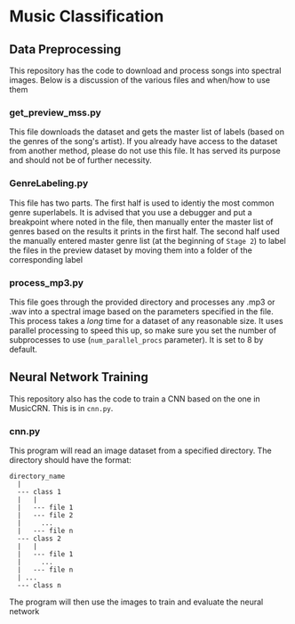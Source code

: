 # Music Classification
## Data Preprocessing
This repository has the code to download and process songs into spectral images. Below is a discussion of the various files and when/how to use them

### get_preview_mss.py
This file downloads the dataset and gets the master list of labels (based on the genres of the song's artist). If you already have access to the dataset from another method, please do not use this file. It has served its purpose and should not be of further necessity.

### GenreLabeling.py
This file has two parts. The first half is used to identiy the most common genre superlabels. It is advised that you use a debugger and put a breakpoint where noted in the file, then manually enter the master list of genres based on the results it prints in the first half. The second half used the manually entered master genre list (at the beginning of `Stage 2`) to label the files in the preview dataset by moving them into a folder of the corresponding label

### process_mp3.py
This file goes through the provided directory and processes any .mp3 or .wav into a spectral image based on the parameters specified in the file. This process takes a _long_ time for a dataset of any reasonable size. It uses parallel processing to speed this up, so make sure you set the number of subprocesses to use (`num_parallel_procs` parameter). It is set to 8 by default.


## Neural Network Training
This repository also has the code to train a CNN based on the one in MusicCRN. This is in `cnn.py`.

### cnn.py
This program will read an image dataset from a specified directory. The directory should have the format:
```
directory_name
  |
  --- class 1
  |   |
  |   --- file 1
  |   --- file 2
  |     ...
  |   --- file n
  --- class 2
  |   |
  |   --- file 1
  |     ...
  |   --- file n
  | ...
  --- class n
```

The program will then use the images to train and evaluate the neural network